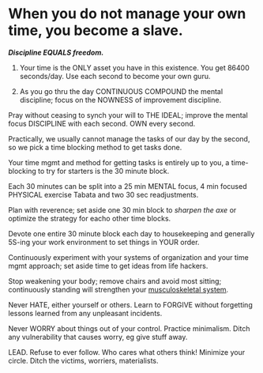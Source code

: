 # When you do not manage your own time, you become a slave.

***Discipline EQUALS freedom.***

1) Your time is the ONLY asset you have in this existence. You get 86400 seconds/day. Use each second to become your own guru.

2) As you go thru the day CONTINUOUS COMPOUND the mental discipline; focus on the NOWNESS of improvement discipline.

Pray without ceasing to synch your will to THE IDEAL; improve the mental focus DISCIPLINE with each second. OWN every second. 

Practically, we usually cannot manage the tasks of our day by the second, so we pick a time blocking method to get tasks done.

Your time mgmt and method for getting tasks is entirely up to you, a time-blocking to try for starters is the 30 minute block.

Each 30 minutes can be split into a 25 min MENTAL focus, 4 min focused PHYSICAL exercise Tabata and two 30 sec readjustments.

Plan with reverence; set aside one 30 min block to *sharpen the axe* or optimize the strategy for eacho other time blocks.

Devote one entire 30 minute block each day to housekeeping and generally 5S-ing your work environment to set things in YOUR order.

Continuously experiment with your systems of organization and your time mgmt approach; set aside time to get ideas from life hackers.

Stop weakening your body; remove chairs and avoid most sitting; continuously standing will strengthen your [musculoskeletal system](https://en.wikipedia.org/wiki/Human_musculoskeletal_system).

Never HATE, either yourself or others. Learn to FORGIVE without forgetting lessons learned from any unpleasant incidents.

Never WORRY about things out of your control. Practice minimalism. Ditch any vulnerability that causes worry, eg give stuff away.

LEAD. Refuse to ever follow. Who cares what others think! Minimize your circle. Ditch the victims, worriers, materialists.

